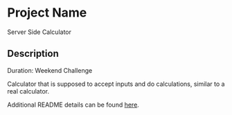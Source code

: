 # Project Name

Server Side Calculator

## Description

Duration: Weekend Challenge

Calculator that is supposed to accept inputs and do calculations, similar to a real calculator.



Additional README details can be found [here](https://github.com/PrimeAcademy/readme-template/blob/master/README.md).
